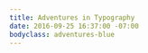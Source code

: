 ```yaml
---
title: Adventures in Typography
date: 2016-09-25 16:37:00 -07:00
bodyclass: adventures-blue
---
```


